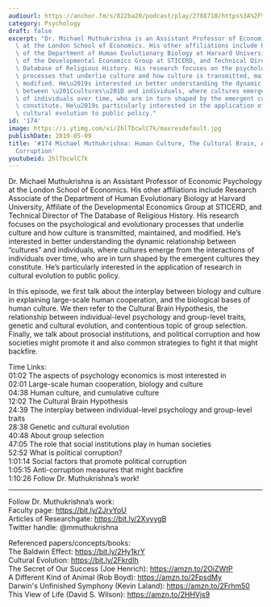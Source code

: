 ```yaml
---
audiourl: https://anchor.fm/s/822ba20/podcast/play/2788710/https%3A%2F%2Fd3ctxlq1ktw2nl.cloudfront.net%2Fproduction%2F2019-2-30%2F12145629-44100-2-2e85e25df833.m4a
category: Psychology
draft: false
excerpt: "Dr. Michael Muthukrishna is an Assistant Professor of Economic Psychology\
  \ at the London School of Economics. His other affiliations include Research Associate\
  \ of the Department of Human Evolutionary Biology at Harvard University, Affiliate\
  \ of the Developmental Economics Group at STICERD, and Technical Director of The\
  \ Database of Religious History. His research focuses on the psychological and evolutionary\
  \ processes that underlie culture and how culture is transmitted, maintained, and\
  \ modified. He\u2019s interested in better understanding the dynamic relationship\
  \ between \u201Ccultures\u201D and individuals, where cultures emerge from the interactions\
  \ of individuals over time, who are in turn shaped by the emergent cultures they\
  \ constitute. He\u2019s particularly interested in the application of research in\
  \ cultural evolution to public policy."
id: '174'
image: https://i.ytimg.com/vi/2hlTbcwlC7k/maxresdefault.jpg
publishDate: 2019-05-09
title: '#174 Michael Muthukrishna: Human Culture, The Cultural Brain, And Political
  Corruption'
youtubeid: 2hlTbcwlC7k
---
```

<div class="timelinks">

Dr. Michael Muthukrishna is an Assistant Professor of Economic Psychology at the London School of Economics. His other affiliations include Research Associate of the Department of Human Evolutionary Biology at Harvard University, Affiliate of the Developmental Economics Group at STICERD, and Technical Director of The Database of Religious History. His research focuses on the psychological and evolutionary processes that underlie culture and how culture is transmitted, maintained, and modified. He’s interested in better understanding the dynamic relationship between “cultures” and individuals, where cultures emerge from the interactions of individuals over time, who are in turn shaped by the emergent cultures they constitute. He’s particularly interested in the application of research in cultural evolution to public policy.

In this episode, we first talk about the interplay between biology and culture in explaining large-scale human cooperation, and the biological bases of human culture. We then refer to the Cultural Brain Hypothesis, the relationship between individual-level psychology and group-level traits, genetic and cultural evolution, and contentious topic of group selection. Finally, we talk about prosocial institutions, and political corruption and how societies might promote it and also common strategies to fight it that might backfire.

Time Links:  
<time>01:02</time> The aspects of psychology economics is most interested in  
<time>02:01</time> Large-scale human cooperation, biology and culture                       
<time>04:38</time> Human culture, and cumulative culture                             
<time>12:02</time> The Cultural Brain Hypothesis                       
<time>24:39</time> The interplay between individual-level psychology and group-level traits                          
<time>28:38</time> Genetic and cultural evolution                       
<time>40:48</time> About group selection      
<time>47:05</time> The role that social institutions play in human societies    
<time>52:52</time> What is political corruption?      
<time>1:01:14</time> Social factors that promote political corruption  
<time>1:05:15</time> Anti-corruption measures that might backfire      
<time>1:10:26</time> Follow Dr. Muthukrishna’s work!

---

Follow Dr. Muthukrishna’s work:  
Faculty page: https://bit.ly/2JrvYoU  
Articles of Researchgate: https://bit.ly/2XvyygB  
Twitter handle: @mmuthukrishna

Referenced papers/concepts/books:  
The Baldwin Effect: https://bit.ly/2Hy1krY  
Cultural Evolution: https://bit.ly/2FkrdIh  
The Secret of Our Success (Joe Henrich): https://amzn.to/2OiZWtP  
A Different Kind of Animal (Rob Boyd): https://amzn.to/2FpsdMy  
Darwin's Unfinished Symphony (Kevin Laland): https://amzn.to/2Frhm50  
This View of Life (David S. Wilson): https://amzn.to/2HHVjs9
</div>

